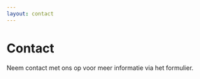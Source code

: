 ```yaml
---
layout: contact
---
```


# __Contact__

Neem contact met ons op voor meer informatie via het formulier.

